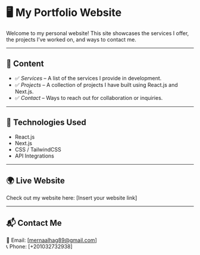 # 🖥 My Portfolio Website  

Welcome to my personal website! This site showcases the services I offer, the projects I’ve worked on, and ways to contact me.  

---

## 🚀 Content  

- ✅ *Services* – A list of the services I provide in development.  
- ✅ *Projects* – A collection of projects I have built using React.js and Next.js.  
- ✅ *Contact* – Ways to reach out for collaboration or inquiries.  

---

## 🔧 Technologies Used  

- React.js  
- Next.js  
- CSS / TailwindCSS  
- API Integrations  

---

## 🌍 Live Website  

Check out my website here: [Insert your website link]  

---

## 📬 Contact Me  

📧 Email: [mernaalhag89@gmail.com]  
📞 Phone: [+201032732938]
